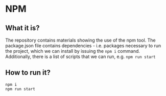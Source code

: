 # NPM

## What it is?
The repository contains materials showing the use of the npm tool. The package.json file contains dependencies - i.e. packages necessary to run the project, which we can install by issuing the `npm i` command. Additionally, there is a list of scripts that we can run, e.g. `npm run start`

## How to run it?
```
npm i
npm run start
```
